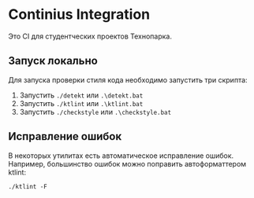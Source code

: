 # Continius Integration

Это CI для студентческих проектов Технопарка.

## Запуск локально

Для запуска проверки стиля кода необходимо запустить три скрипта:
1. Запустить `./detekt` или `.\detekt.bat`
2. Запустить `./ktlint` или `.\ktlint.bat`
3. Запустить `./checkstyle` или `.\checkstyle.bat`


## Исправление ошибок

В некоторых утилитах есть автоматическое исправление ошибок.
Например, большинство ошибок можно поправить автоформаттером ktlint:

```
./ktlint -F
```
